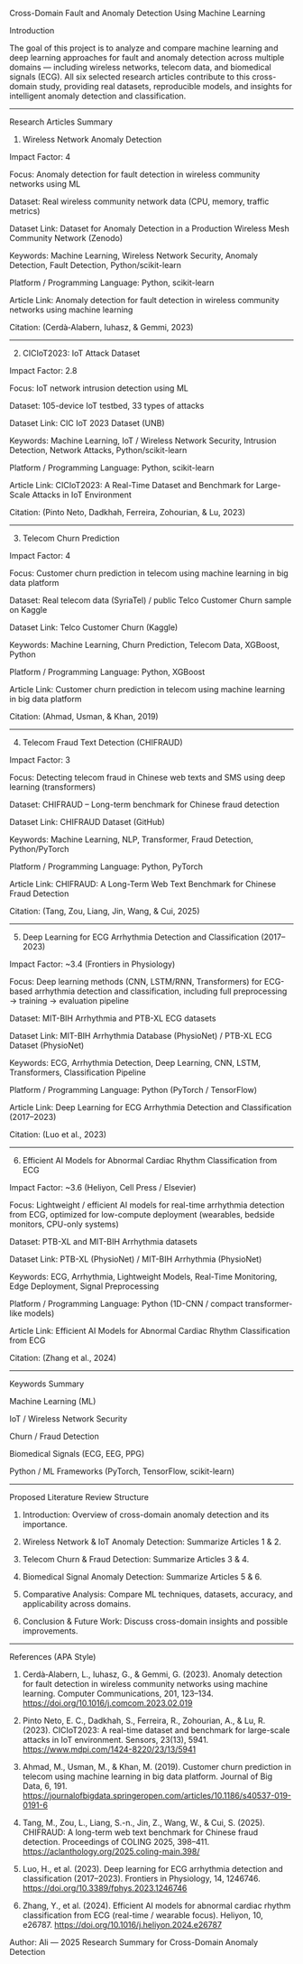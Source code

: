 Cross-Domain Fault and Anomaly Detection Using Machine Learning

Introduction

The goal of this project is to analyze and compare machine learning and deep learning approaches for fault and anomaly detection across multiple domains — including wireless networks, telecom data, and biomedical signals (ECG).
All six selected research articles contribute to this cross-domain study, providing real datasets, reproducible models, and insights for intelligent anomaly detection and classification.


---

Research Articles Summary

1. Wireless Network Anomaly Detection

Impact Factor: 4

Focus: Anomaly detection for fault detection in wireless community networks using ML

Dataset: Real wireless community network data (CPU, memory, traffic metrics)

Dataset Link: Dataset for Anomaly Detection in a Production Wireless Mesh Community Network (Zenodo)

Keywords: Machine Learning, Wireless Network Security, Anomaly Detection, Fault Detection, Python/scikit-learn

Platform / Programming Language: Python, scikit-learn

Article Link: Anomaly detection for fault detection in wireless community networks using machine learning

Citation: (Cerdà‑Alabern, Iuhasz, & Gemmi, 2023)



---

2. CICIoT2023: IoT Attack Dataset

Impact Factor: 2.8

Focus: IoT network intrusion detection using ML

Dataset: 105-device IoT testbed, 33 types of attacks

Dataset Link: CIC IoT 2023 Dataset (UNB)

Keywords: Machine Learning, IoT / Wireless Network Security, Intrusion Detection, Network Attacks, Python/scikit-learn

Platform / Programming Language: Python, scikit-learn

Article Link: CICIoT2023: A Real-Time Dataset and Benchmark for Large-Scale Attacks in IoT Environment

Citation: (Pinto Neto, Dadkhah, Ferreira, Zohourian, & Lu, 2023)



---

3. Telecom Churn Prediction

Impact Factor: 4

Focus: Customer churn prediction in telecom using machine learning in big data platform

Dataset: Real telecom data (SyriaTel) / public Telco Customer Churn sample on Kaggle

Dataset Link: Telco Customer Churn (Kaggle)

Keywords: Machine Learning, Churn Prediction, Telecom Data, XGBoost, Python

Platform / Programming Language: Python, XGBoost

Article Link: Customer churn prediction in telecom using machine learning in big data platform

Citation: (Ahmad, Usman, & Khan, 2019)



---

4. Telecom Fraud Text Detection (CHIFRAUD)

Impact Factor: 3

Focus: Detecting telecom fraud in Chinese web texts and SMS using deep learning (transformers)

Dataset: CHIFRAUD – Long-term benchmark for Chinese fraud detection

Dataset Link: CHIFRAUD Dataset (GitHub)

Keywords: Machine Learning, NLP, Transformer, Fraud Detection, Python/PyTorch

Platform / Programming Language: Python, PyTorch

Article Link: CHIFRAUD: A Long-Term Web Text Benchmark for Chinese Fraud Detection

Citation: (Tang, Zou, Liang, Jin, Wang, & Cui, 2025)



---

5. Deep Learning for ECG Arrhythmia Detection and Classification (2017–2023)

Impact Factor: ~3.4 (Frontiers in Physiology)

Focus: Deep learning methods (CNN, LSTM/RNN, Transformers) for ECG-based arrhythmia detection and classification, including full preprocessing → training → evaluation pipeline

Dataset: MIT-BIH Arrhythmia and PTB-XL ECG datasets

Dataset Link: MIT-BIH Arrhythmia Database (PhysioNet) / PTB-XL ECG Dataset (PhysioNet)

Keywords: ECG, Arrhythmia Detection, Deep Learning, CNN, LSTM, Transformers, Classification Pipeline

Platform / Programming Language: Python (PyTorch / TensorFlow)

Article Link: Deep Learning for ECG Arrhythmia Detection and Classification (2017–2023)

Citation: (Luo et al., 2023)



---

6. Efficient AI Models for Abnormal Cardiac Rhythm Classification from ECG

Impact Factor: ~3.6 (Heliyon, Cell Press / Elsevier)

Focus: Lightweight / efficient AI models for real-time arrhythmia detection from ECG, optimized for low-compute deployment (wearables, bedside monitors, CPU-only systems)

Dataset: PTB-XL and MIT-BIH Arrhythmia datasets

Dataset Link: PTB-XL (PhysioNet) / MIT-BIH Arrhythmia (PhysioNet)

Keywords: ECG, Arrhythmia, Lightweight Models, Real-Time Monitoring, Edge Deployment, Signal Preprocessing

Platform / Programming Language: Python (1D-CNN / compact transformer-like models)

Article Link: Efficient AI Models for Abnormal Cardiac Rhythm Classification from ECG

Citation: (Zhang et al., 2024)



---

Keywords Summary

Machine Learning (ML)

IoT / Wireless Network Security

Churn / Fraud Detection

Biomedical Signals (ECG, EEG, PPG)

Python / ML Frameworks (PyTorch, TensorFlow, scikit-learn)



---

Proposed Literature Review Structure

1. Introduction: Overview of cross-domain anomaly detection and its importance.


2. Wireless Network & IoT Anomaly Detection: Summarize Articles 1 & 2.


3. Telecom Churn & Fraud Detection: Summarize Articles 3 & 4.


4. Biomedical Signal Anomaly Detection: Summarize Articles 5 & 6.


5. Comparative Analysis: Compare ML techniques, datasets, accuracy, and applicability across domains.


6. Conclusion & Future Work: Discuss cross-domain insights and possible improvements.




---

References (APA Style)

1. Cerdà‑Alabern, L., Iuhasz, G., & Gemmi, G. (2023). Anomaly detection for fault detection in wireless community networks using machine learning. Computer Communications, 201, 123–134. https://doi.org/10.1016/j.comcom.2023.02.019


2. Pinto Neto, E. C., Dadkhah, S., Ferreira, R., Zohourian, A., & Lu, R. (2023). CICIoT2023: A real-time dataset and benchmark for large-scale attacks in IoT environment. Sensors, 23(13), 5941. https://www.mdpi.com/1424-8220/23/13/5941


3. Ahmad, M., Usman, M., & Khan, M. (2019). Customer churn prediction in telecom using machine learning in big data platform. Journal of Big Data, 6, 191. https://journalofbigdata.springeropen.com/articles/10.1186/s40537-019-0191-6


4. Tang, M., Zou, L., Liang, S.-n., Jin, Z., Wang, W., & Cui, S. (2025). CHIFRAUD: A long-term web text benchmark for Chinese fraud detection. Proceedings of COLING 2025, 398–411. https://aclanthology.org/2025.coling-main.398/


5. Luo, H., et al. (2023). Deep learning for ECG arrhythmia detection and classification (2017–2023). Frontiers in Physiology, 14, 1246746. https://doi.org/10.3389/fphys.2023.1246746


6. Zhang, Y., et al. (2024). Efficient AI models for abnormal cardiac rhythm classification from ECG (real-time / wearable focus). Heliyon, 10, e26787. https://doi.org/10.1016/j.heliyon.2024.e26787



Author: Ali — 2025 Research Summary for Cross-Domain Anomaly Detection




